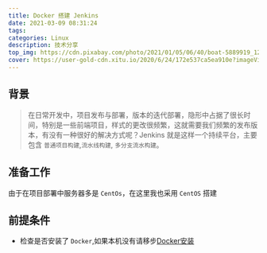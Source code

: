 ```yaml
---
title: Docker 搭建 Jenkins
date: 2021-03-09 08:31:24
tags:
categories: Linux
description: 技术分享
top_img: https://cdn.pixabay.com/photo/2021/01/05/06/40/boat-5889919_1280.png
cover: https://user-gold-cdn.xitu.io/2020/6/24/172e537ca5ea910e?imageView2/0/w/1280/h/960/format/webp/ignore-error/1
---
```

## 背景

> 在日常开发中，项目发布与部署，版本的迭代部署，隐形中占据了很长时间，特别是一些前端项目，样式的更改很频繁，这就需要我们频繁的发布版本，有没有一种很好的解决方式呢？Jenkins 就是这样一个持续平台，主要包含 `普通项目构建`,`流水线构建`, `多分支流水构建`。

## 准备工作

由于在项目部署中服务器多是 `CentOs`，在这里我也采用 `CentOS` 搭建

## 前提条件

* 检查是否安装了 `Docker`,如果本机没有请移步[Docker安装](https://docs.docker.com/get-docker/)

